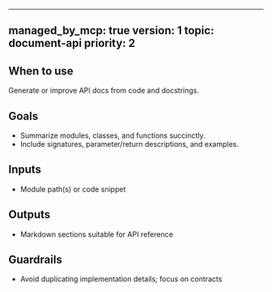 <!--
⚙️  This file is generated and managed by the My Work Assistant MCP Server.
Do not edit directly.
To modify content, update:
  .my_work_assistant/my-work-assistant.config.json
-->
---
managed_by_mcp: true
version: 1
topic: document-api
priority: 2
---
## When to use
Generate or improve API docs from code and docstrings.

## Goals
- Summarize modules, classes, and functions succinctly.
- Include signatures, parameter/return descriptions, and examples.

## Inputs
- Module path(s) or code snippet

## Outputs
- Markdown sections suitable for API reference

## Guardrails
- Avoid duplicating implementation details; focus on contracts